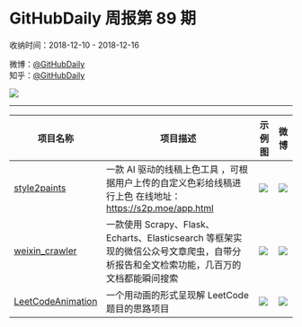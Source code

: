 # GitHubDaily 周报第 89 期

收纳时间：2018-12-10 - 2018-12-16

微博：[@GitHubDaily](https://weibo.com/GitHubDaily)    
知乎：[@GitHubDaily](https://www.zhihu.com/people/githubdaily)

![](https://raw.githubusercontent.com/GitHubDaily/GitHubDaily/master/assets/weixin.png)

---

项目名称 | 项目描述 | 示例图 | 微博
--- | --- | --- | ---
[style2paints](status.github_url) | 一款 AI 驱动的线稿上色工具 ，可根据用户上传的自定义色彩给线稿进行上色 在线地址：https://s2p.moe/app.html | ![](http://wx2.sinaimg.cn/large/006fiYtfgy1fy6pdwz0sqj31gn0u0b29.jpg) | [![](https://raw.githubusercontent.com/GitHubDaily/GitHubDaily/master/assets/sina_logo.png)](https://weibo.com/5722964389/H7iFE3FAB)
[weixin_crawler](status.github_url) | 一款使用 Scrapy、Flask、Echarts、Elasticsearch 等框架实现的微信公众号文章爬虫，自带分析报告和全文检索功能，几百万的文档都能瞬间搜索 | ![](http://wx3.sinaimg.cn/large/006fiYtfgy1fy0w18fovpg30rs0hyb29.gif) | [![](https://raw.githubusercontent.com/GitHubDaily/GitHubDaily/master/assets/sina_logo.png)](https://weibo.com/5722964389/H6GXEB1Iz)
[LeetCodeAnimation](status.github_url) | 一个用动画的形式呈现解 LeetCode 题目的思路项目 | ![](http://wx2.sinaimg.cn/large/006fiYtfgy1fy0wgt28obj30u04ulqv5.jpg) | [![](https://raw.githubusercontent.com/GitHubDaily/GitHubDaily/master/assets/sina_logo.png)](https://weibo.com/5722964389/H6xxaoXu1)
